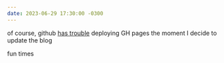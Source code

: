 ```yaml
---
date: 2023-06-29 17:30:00 -0300
---
```


of course, github [has trouble](https://www.githubstatus.com/incidents/ws2l6203cs7g) deploying GH pages the moment I decide to update the blog

fun times
